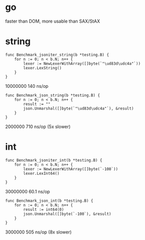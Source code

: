 # go
faster than DOM, more usable than SAX/StAX

# string

```
func Benchmark_jsoniter_string(b *testing.B) {
	for n := 0; n < b.N; n++ {
		lexer := NewLexerWithArray([]byte(`"\ud83d\udc4a"`))
		lexer.LexString()
	}
}
```

10000000	       140 ns/op

```
func Benchmark_json_string(b *testing.B) {
	for n := 0; n < b.N; n++ {
		result := ""
		json.Unmarshal([]byte(`"\ud83d\udc4a"`), &result)
	}
}
````

2000000	       710 ns/op (5x slower)

# int

```
func Benchmark_jsoniter_int(b *testing.B) {
	for n := 0; n < b.N; n++ {
		lexer := NewLexerWithArray([]byte(`-100`))
		lexer.LexInt64()
	}
}
```

30000000	        60.1 ns/op

```
func Benchmark_json_int(b *testing.B) {
	for n := 0; n < b.N; n++ {
		result := int64(0)
		json.Unmarshal([]byte(`-100`), &result)
	}
}
```

3000000	       505 ns/op (8x slower)